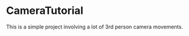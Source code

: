 CameraTutorial
==============

This is a simple project involving a lot of 3rd person camera movements.
